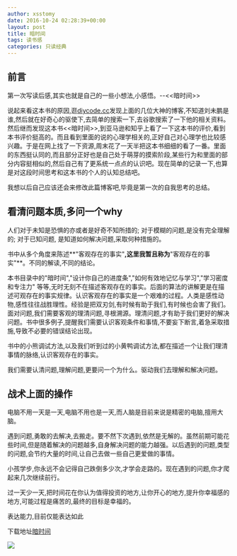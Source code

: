 ```yaml
---
author: xsstomy
date: 2016-10-24 02:28:39+00:00
layout: post
title: 暗时间
tags: 读书感
categories: 只读经典
---
```


## 前言

第一次写读后感,其实也就是自己的一些小想法,小感悟。--<<暗时间>>

说起来看这本书的原因,逛[diycode.cc](http://www.diycode.cc/)发现上面的几位大神的博客,不知道刘未鹏是谁,然后就在好奇心的驱使下,去简单的搜索一下,去谷歌搜索了一下他的相关资料。然后继而发现这本书<<暗时间>>,到亚马逊和知乎上看了一下这本书的评价,看到本书评价挺高的。而且看到里面的说的心理学相关的,正好自己对心理学也比较感兴趣。于是在网上找了一下资源,周末花了一天半把这本书细细的看了一番。里面的东西挺认同的,而且部分正好也是自己处于萌芽的摸索阶段,某些行为和里面的部分内容挺相似的,然后自己有了更系统一点点的认识吧。现在简单的记录一下,也算是对这段时间思考和这本书的个人的认知总结吧。

我想以后自己应该还会来修改此篇博客吧,毕竟是第一次的自我思考的总结。

## 看清问题本质,多问一个why

人们对于未知是恐惧的亦或者是好奇不知所措的; 对于模糊的问题,是没有完全理解的; 对于已知问题, 是知道如何解决问题,采取何种措施的。

书中从多个角度来陈述**"客观存在的事实"**,这里我暂且称为**"客观存在的事实"**。不同的解读,不同的结论。

本书目录中的"暗时间","设计你自己的进度条","如何有效地记忆与学习","学习密度和专注力" 等等,无时无刻不在描述客观存在的事实。后面的算法的讲解更是在描述可观存在的事实规律。认识客观存在的事实是一个艰难的过程。人类是感性动物,感性往往战胜理性。经验是把双刃剑,有时候有助于我们,有时候也会害了我们。面对问题,我们需要客观的理清问题,寻根溯源。理清问题,才有助于我们更好的解决问题。书中很多例子,提醒我们需要认识客观条件和事情,不要妄下断言,着急采取措施,导致不必要的错误结论出现。

书中的小熊调试方法,以及我们听到过的小黄鸭调试方法,都在描述一个让我们理清事情的脉络,认识客观存在的事实。

我们需要认清问题,理解问题,更要问一个为什么。驱动我们去理解和解决问题。

## 战术上面的操作

电脑不用一天是一天,电脑不用也是一天,而人脑是目前来说是精密的电脑,擅用大脑。


遇到问题,勇敢的去解决,去搬走。要不然下次遇到,依然是无解的。虽然前期可能花些时间,但是随着解决的问题越多,自身解决问题的能力越强。以后遇到的问题,类型的问题,会节约大量的时间,让自己去做一些自己更爱做的事情。

小孩学步,你永远不会记得自己跌倒多少次,才学会走路的。现在遇到的问题,你才爬起来几次继续前行。


过一天少一天,把时间花在你认为值得投资的地方,让你开心的地方,提升你幸福感的地方,可能过程是痛苦的,最终的目标是幸福的。



表达能力,目前仅能表达如此


下载地址[暗时间](https://github.com/xsstomy/note/blob/master/book/%E6%9A%97%E6%97%B6%E9%97%B4.pdf)


![](/uploads/mypictures/xsstomyzhifubao.png)
